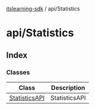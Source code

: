 [itslearning-sdk](../../modules.md) / api/Statistics

# api/Statistics

## Index

### Classes

| Class | Description |
| ------ | ------ |
| [StatisticsAPI](classes/StatisticsAPI.md) | StatisticsAPI |
